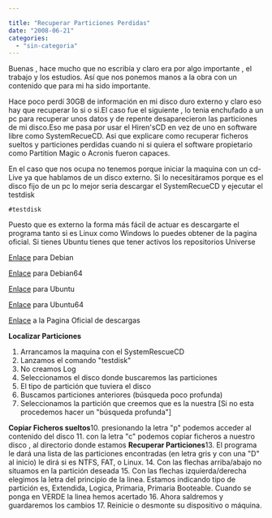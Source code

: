 ```yaml
---

title: "Recuperar Particiones Perdidas"
date: "2008-06-21"
categories: 
  - "sin-categoria"
---
```


Buenas , hace mucho que no escribía y claro era por algo importante , el trabajo y los estudios. Así que nos ponemos manos a la obra con un contenido que para mi ha sido importante.

Hace poco perdí 30GB de información en mi disco duro externo y claro eso hay que recuperar lo si o si.El caso fue el siguiente , lo tenia enchufado a un pc para recuperar unos datos y de repente desaparecieron las particiones de mi disco.Eso me pasa por usar el Hiren'sCD en vez de uno en software libre como SystemRecueCD. Asi que explicare como recuperar ficheros sueltos y particiones perdidas cuando ni si quiera el software propietario como Partition Magic o Acronis fueron capaces.

En el caso que nos ocupa no tenemos porque iniciar la maquina con un cd-Live ya que hablamos de un disco externo. Si lo necesitáramos porque es el disco fijo de un pc lo mejor seria descargar el SystemRecueCD y ejecutar el testdisk

`#testdisk`

Puesto que es externo la forma más fácil de actuar es descargarte el programa tanto si es Linux como Windows lo puedes obtener de la pagina oficial. Si tienes Ubuntu tienes que tener activos los repositorios Universe

[Enlace](https://ftp.cz.debian.org/debian/pool/main/t/testdisk/testdisk_6.5-1_386.deb) para Debian

[Enlace](https://ftp.cz.debian.org/debian/pool/main/t/testdisk/testdisk_6.5-1_amd64.deb) para Debian64

[Enlace](https://ubuntu-hr.org/ubuntu/pool/universe/t/testdisk/testdisk_6.8-1_i386.deb) para Ubuntu

[Enlace](https://ubuntu-hr.org/ubuntu/pool/universe/t/testdisk/testdisk_6.8-1_amd64.deb) para Ubuntu64

[Enlace](https://www.cgsecurity.org/wiki/TestDisk_Descargar) a la Pagina Oficial de descargas

**Localizar Particiones**

1. Arrancamos la maquina con el SystemRescueCD
2. Lanzamos el comando "testdisk"
3. No creamos Log
4. Seleccionamos el disco donde buscaremos las particiones
5. El tipo de partición que tuviera el disco
6. Buscamos particiones anteriores (búsqueda poco profunda)
7. Seleccionamos la partición que creemos que es la nuestra
\[Si no esta procedemos hacer un "búsqueda profunda"\]

**Copiar Ficheros sueltos**10. presionando la letra "p" podemos acceder al contenido del disco
11. con la letra "c" podemos copiar ficheros a nuestro disco , al directorio donde estamos
**Recuperar Particiones**13. El programa le dará una lista de las particiones encontradas (en letra gris y con una "D" al inicio) le dirá si es NTFS, FAT, o Linux.
14. Con las flechas arriba/abajo no situamos en la partición deseada
15. Con las flechas izquierda/derecha elegimos la letra del principio de la linea. Estamos indicando tipo de partición es, Extendida, Logica, Primaria, Primaria Booteable. Cuando se ponga en VERDE la linea hemos acertado
16. Ahora saldremos y guardaremos los cambios
17. Reinicie o desmonte su dispositivo o máquina.
